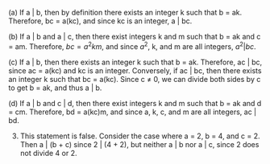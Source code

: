  (a) If a | b, then by definition there exists an integer k such that b = ak. Therefore, bc = a(kc), and since kc is an integer, a | bc.

(b) If a | b and a | c, then there exist integers k and m such that b = ak and c = am. Therefore, $bc = a^2km$, and since $a^2$, k, and m are all integers, $a^2 | bc$.

(c) If a | b, then there exists an integer k such that b = ak. Therefore, ac | bc, since ac = a(kc) and kc is an integer. Conversely, if ac | bc, then there exists an integer k such that bc = a(kc). Since c ≠ 0, we can divide both sides by c to get b = ak, and thus a | b.

(d) If a | b and c | d, then there exist integers k and m such that b = ak and d = cm. Therefore, bd = a(kc)m, and since a, k, c, and m are all integers, ac | bd.

3. This statement is false. Consider the case where a = 2, b = 4, and c = 2. Then a | (b + c) since 2 | (4 + 2), but neither a | b nor a | c, since 2 does not divide 4 or 2.